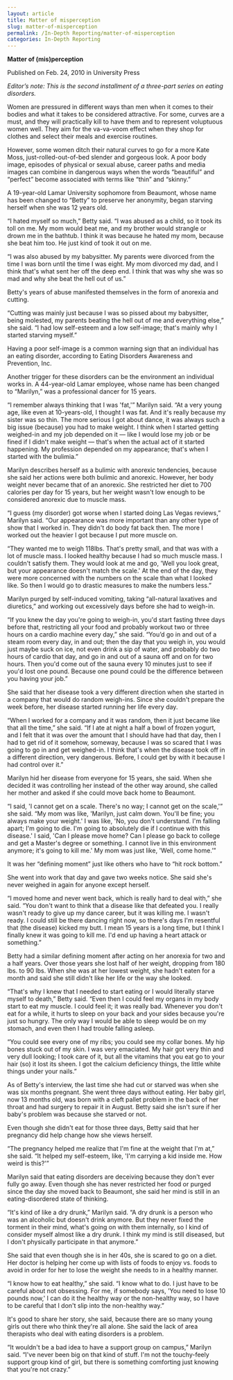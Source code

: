 ```yaml
---
layout: article
title: Matter of misperception
slug: matter-of-misperception
permalink: /In-Depth Reporting/matter-of-misperception
categories: In-Depth Reporting
---
```


__Matter of \(mis\)perception__

Published on Feb\. 24, 2010 in University Press

*Editor’s note: This is the second installment of a three\-part series on eating disorders\.*

Women are pressured in different ways than men when it comes to their bodies and what it takes to be considered attractive\. For some, curves are a must, and they will practically kill to have them and to represent voluptuous women well\. They aim for the va\-va\-voom effect when they shop for clothes and select their meals and exercise routines\.

However, some women ditch their natural curves to go for a more Kate Moss, just\-rolled\-out\-of\-bed slender and gorgeous look\. A poor body image, episodes of physical or sexual abuse, career paths and media images can combine in dangerous ways when the words “beautiful” and “perfect” become associated with terms like “thin” and “skinny\.”

A 19\-year\-old Lamar University sophomore from Beaumont, whose name has been changed to “Betty” to preserve her anonymity, began starving herself when she was 12 years old\.

“I hated myself so much,” Betty said\. “I was abused as a child, so it took its toll on me\. My mom would beat me, and my brother would strangle or drown me in the bathtub\. I think it was because he hated my mom, because she beat him too\. He just kind of took it out on me\.

“I was also abused by my babysitter\. My parents were divorced from the time I was born until the time I was eight\. My mom divorced my dad, and I think that's what sent her off the deep end\. I think that was why she was so mad and why she beat the hell out of us\.”

Betty's years of abuse manifested themselves in the form of anorexia and cutting\.

“Cutting was mainly just because I was so pissed about my babysitter, being molested, my parents beating the hell out of me and everything else,” she said\. “I had low self\-esteem and a low self\-image; that's mainly why I started starving myself\.”

Having a poor self\-image is a common warning sign that an individual has an eating disorder, according to Eating Disorders Awareness and Prevention, Inc\.

Another trigger for these disorders can be the environment an individual works in\. A 44\-year\-old Lamar employee, whose name has been changed to “Marilyn,” was a professional dancer for 15 years\.

“I remember always thinking that I was 'fat,'” Marilyn said\. “At a very young age, like even at 10\-years\-old, I thought I was fat\. And it's really because my sister was so thin\. The more serious I got about dance, it was always such a big issue \(because\) you had to make weight\. I think when I started getting weighed\-in and my job depended on it — like I would lose my job or be fined if I didn't make weight — that's when the actual act of it started happening\. My profession depended on my appearance; that's when I started with the bulimia\.”

Marilyn describes herself as a bulimic with anorexic tendencies, because she said her actions were both bulimic and anorexic\. However, her body weight never became that of an anorexic\. She restricted her diet to 700 calories per day for 15 years, but her weight wasn't low enough to be considered anorexic due to muscle mass\.

“I guess \(my disorder\) got worse when I started doing Las Vegas reviews,” Marilyn said\. “Our appearance was more important than any other type of show that I worked in\. They didn't do body fat back then\. The more I worked out the heavier I got because I put more muscle on\.

“They wanted me to weigh 118lbs\. That's pretty small, and that was with a lot of muscle mass\. I looked healthy because I had so much muscle mass\. I couldn't satisfy them\. They would look at me and go, 'Well you look great, but your appearance doesn't match the scale\.' At the end of the day, they were more concerned with the numbers on the scale than what I looked like\. So then I would go to drastic measures to make the numbers less\.”

Marilyn purged by self\-induced vomiting, taking “all\-natural laxatives and diuretics,” and working out excessively days before she had to weigh\-in\.

“If you knew the day you're going to weigh\-in, you'd start fasting three days before that, restricting all your food and probably workout two or three hours on a cardio machine every day,” she said\. “You’d go in and out of a steam room every day, in and out; then the day that you weigh in, you would just maybe suck on ice, not even drink a sip of water, and probably do two hours of cardio that day, and go in and out of a sauna off and on for two hours\. Then you'd come out of the sauna every 10 minutes just to see if you'd lost one pound\. Because one pound could be the difference between you having your job\.”

She said that her disease took a very different direction when she started in a company that would do random weigh\-ins\. Since she couldn't prepare the week before, her disease started running her life every day\.

“When I worked for a company and it was random, then it just became like that all the time,” she said\. “If I ate at night a half a bowl of frozen yogurt, and I felt that it was over the amount that I should have had that day, then I had to get rid of it somehow, someway, because I was so scared that I was going to go in and get weighed\-in\. I think that's when the disease took off in a different direction, very dangerous\. Before, I could get by with it because I had control over it\.”

Marilyn hid her disease from everyone for 15 years, she said\. When she decided it was controlling her instead of the other way around, she called her mother and asked if she could move back home to Beaumont\.

“I said, 'I cannot get on a scale\. There's no way; I cannot get on the scale,'” she said\. “My mom was like, 'Marilyn, just calm down\. You'll be fine; you always make your weight\.' I was like, 'No, you don't understand\. I'm falling apart; I'm going to die\. I'm going to absolutely die if I continue with this disease\.' I said, 'Can I please move home? Can I please go back to college and get a Master's degree or something\. I cannot live in this environment anymore; it's going to kill me\.' My mom was just like, 'Well, come home\.’”

It was her “defining moment” just like others who have to “hit rock bottom\.”

She went into work that day and gave two weeks notice\. She said she's never weighed in again for anyone except herself\.

“I moved home and never went back, which is really hard to deal with,” she said\. “You don't want to think that a disease like that defeated you\. I really wasn't ready to give up my dance career, but it was killing me\. I wasn't ready\. I could still be there dancing right now, so there's days I'm resentful that \(the disease\) kicked my butt\. I mean 15 years is a long time, but I think I finally knew it was going to kill me\. I'd end up having a heart attack or something\.”

Betty had a similar defining moment after acting on her anorexia for two and a half years\. Over those years she lost half of her weight, dropping from 180 lbs\. to 90 lbs\. When she was at her lowest weight, she hadn't eaten for a month and said she still didn't like her life or the way she looked\.

“That's why I knew that I needed to start eating or I would literally starve myself to death,” Betty said\. “Even then I could feel my organs in my body start to eat my muscle\. I could feel it; it was really bad\. Whenever you don't eat for a while, it hurts to sleep on your back and your sides because you're just so hungry\. The only way I would be able to sleep would be on my stomach, and even then I had trouble falling asleep\.

“You could see every one of my ribs; you could see my collar bones\. My hip bones stuck out of my skin\. I was very emaciated\. My hair got very thin and very dull looking; I took care of it, but all the vitamins that you eat go to your hair \(so\) it lost its sheen\. I got the calcium deficiency things, the little white things under your nails\.”

As of Betty's interview, the last time she had cut or starved was when she was six months pregnant\. She went three days without eating\. Her baby girl, now 13 months old, was born with a cleft pallet problem in the back of her throat and had surgery to repair it in August\. Betty said she isn't sure if her baby's problem was because she starved or not\.

Even though she didn't eat for those three days, Betty said that her pregnancy did help change how she views herself\.

“The pregnancy helped me realize that I'm fine at the weight that I'm at,” she said\. “It helped my self\-esteem, like, 'I'm carrying a kid inside me\. How weird is this?'”

Marilyn said that eating disorders are deceiving because they don't ever fully go away\. Even though she has never restricted her food or purged since the day she moved back to Beaumont, she said her mind is still in an eating\-disordered state of thinking\.

“It's kind of like a dry drunk,” Marilyn said\. “A dry drunk is a person who was an alcoholic but doesn't drink anymore\. But they never fixed the torment in their mind, what's going on with them internally, so I kind of consider myself almost like a dry drunk\. I think my mind is still diseased, but I don't physically participate in that anymore\.”

She said that even though she is in her 40s, she is scared to go on a diet\. Her doctor is helping her come up with lists of foods to enjoy vs\. foods to avoid in order for her to lose the weight she needs to in a healthy manner\.

“I know how to eat healthy,” she said\. “I know what to do\. I just have to be careful about not obsessing\. For me, if somebody says, 'You need to lose 10 pounds now,' I can do it the healthy way or the non\-healthy way, so I have to be careful that I don't slip into the non\-healthy way\.”

It's good to share her story, she said, because there are so many young girls out there who think they're all alone\. She said the lack of area therapists who deal with eating disorders is a problem\.

“It wouldn't be a bad idea to have a support group on campus,” Marilyn said\. “I've never been big on that kind of stuff\. I'm not the touchy\-feely support group kind of girl, but there is something comforting just knowing that you're not crazy\.”


